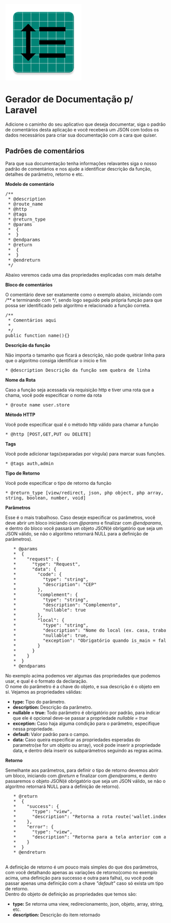![logo](./public/favicon.webp)

# Gerador de Documentação p/ Laravel

  Adicione o caminho do seu aplicativo que deseja documentar, siga o padrão de comentários desta aplicação e você receberá um JSON com todos os dados necessários para criar sua documentação com a cara que quiser.

<div class="bg-light p-3 mt-5">
  <h2>Padrões de comentários</h2>
  <p class="text-sm text-muted">Para que sua documentação tenha informações relavantes siga o nosso padrão de comentários e nos ajude a identificar descrição da função, detalhes de parâmetro, retorno e etc.</p>
  
  <strong>Modelo de comentário</strong>
  <pre class="text-sm text-muted bg-dark px-2 py-3 rounded-2">
/**
 * @description
 * @route_name
 * @http
 * @tags
 * @return_type
 * @params
 *  {
 *  }
 * @endparams
 * @return
 *  {
 *  }
 * @endreturn
 */</pre>
  <p class="text-sm text-muted">Abaixo veremos cada uma das propriedades explicadas com mais detalhe</p>
  
  <strong>Bloco de comentários</strong>
  <p class="text-sm text-muted">O comentário deve ser exatamente como o exemplo abaixo, iniciando com <em>/**</em> e terminando com <em>*/</em>, sendo logo seguido pela própria função para que possa ser identificado pelo algoritmo e relacionado a função correta.</p>
  <pre class="text-sm text-muted bg-dark px-2 py-3 rounded-2">
/**
 * Comentários aqui
 *
 */
public function name(){}</pre>

  <strong>Descrição da função</strong>
  <p class="text-sm text-muted">Não importa o tamanho que ficará a descrição, não pode quebrar linha para que o algoritmo consiga identificar o inicio e fim</p>
  <pre class="text-sm text-muted bg-dark px-2 py-3 rounded-2" style="white-space: normal;"> * @description Descrição da função sem quebra de linha </pre>
  
  <strong>Nome da Rota</strong>
  <p class="text-sm text-muted">Caso a função seja acessada via requisição http e tiver uma rota que a chama, você pode especificar o nome da rota</p>
  <pre class="text-sm text-muted bg-dark px-2 py-3 rounded-2" style="white-space: normal;"> * @route_name user.store</pre>

  <strong>Método HTTP</strong>
  <p class="text-sm text-muted">Você pode especificar qual é o método http válido para chamar a função</p>
  <pre class="text-sm text-muted bg-dark px-2 py-3 rounded-2" style="white-space: normal;"> * @http [POST,GET,PUT ou DELETE]</pre>

  <strong>Tags</strong>
  <p class="text-sm text-muted">Você pode adicionar tags(separadas por vírgula) para marcar suas funções. </p>
  <pre class="text-sm text-muted bg-dark px-2 py-3 rounded-2" style="white-space: normal;"> * @tags auth,admin</pre>

  <strong>Tipo de Retorno</strong>
  <p class="text-sm text-muted">Você pode especificar o tipo de retorno da função</p>
  <pre class="text-sm text-muted bg-dark px-2 py-3 rounded-2" style="white-space: normal;"> * @return_type [view/redirect, json, php object, php array, string, boolean, number, void]</pre>

  <strong>Parâmetros</strong>
  <p class="text-sm text-muted">
    Esse é o mais trabalhoso. Caso deseje especificar os parâmetros, você deve abrir um bloco iniciando com <em class="text-dark">@params</em> e finalizar com <em class="text-dark">@endparams</em>, e dentro do bloco você passará um objeto JSON(é obrigatório que seja um JSON válido, se não o algoritmo retornará NULL para a definição de parâmetros).
  </p>
  <pre class="text-sm text-muted bg-dark px-2 py-3 rounded-2">
   * @params
   *  {
   *    "request": {
   *      "type": "Request",
   *      "data": {
   *        "code": {
   *          "type": "string",
   *          "description": "CEP"
   *        },
   *        "complement": {
   *          "type": "string",
   *          "description": "Complemento",
   *          "nullable": true
   *        },
   *        "local": {
   *          "type": "string",
   *          "description": "Nome do local (ex. casa, trabalho), válido apenas com is_main = false",
   *          "nullable": true,
   *          "exception": "Obrigatório quando is_main = false"
   *        }
   *      }
   *    }
   *  }
   * @endparams</pre>
  <p class="text-sm text-muted">
    No exemplo acima podemos ver algumas das propriedades que podemos usar, e qual é o formato da declaração.<br/>
    O nome do parâmetro é a chave do objeto, e sua descrição é o objeto em si. Vejamos as propriedades válidas:
  </p>
  <ul class="list-group mb-3">
    <li class="list-group-item">
      <b>type: </b><span class="text-muted">Tipo do parâmetro.</span>
    </li>
    <li class="list-group-item">
      <b>description: </b><span class="text-muted">Descrição da parâmetro.</span>
    </li>
    <li class="list-group-item">
      <b>nullable = true: </b><span class="text-muted">Todo parâmetro é obrigatório por padrão, para indicar que ele é opcional deve-se passar a propriedade <em>nullable = true</em></span>
    </li>
    <li class="list-group-item">
      <b>exception: </b><span class="text-muted">Caso haja alguma condição para o parâmetro, especifique nessa propriedade.</span>
    </li>
    <li class="list-group-item">
      <b>default: </b><span class="text-muted">Valor padrão para o campo.</span>
    </li>
    <li class="list-group-item">
      <b>data: </b><span class="text-muted">Caso queira especificar as propriedades esperadas do parametro(se for um objeto ou array), você pode inserir a propriedade data, e dentro dela inserir os subparâmetros seguindo as regras acima.</span>
    </li>
  </ul>

  <strong>Retorno</strong>
  <p class="text-sm text-muted">Semelhante aos parâmetros, para definir o tipo de retorno devemos abrir um bloco, iniciando com <em class="text-dark">@return</em> e finalizar com <em class="text-dark">@endparams</em>, e dentro passaremos o objeto JSON(é obrigatório que seja um JSON válido, se não o algoritmo retornará NULL para a definição de retorno).</p>
  <pre class="text-sm text-muted bg-dark px-2 py-3 rounded-2">
   * @return 
   *  {
   *    "success": {
   *      "type": "view",
   *      "description": "Retorna a rota route('wallet.index'), com a mensagem de endereço salvo"
   *    },
   *    "error": {
   *      "type": "view",
   *      "description": "Retorna para a tela anterior com a mensagem de erro"
   *    }
   *  }
   * @endreturn
  </pre>
  <p class="text-sm text-muted">
    A definição de retorno é um pouco mais simples do que dos parâmetros, com você detalhando apenas as variações de retorno(como no exemplo acima, uma definição para successo e outra para falha), ou você pode passar apenas uma definição com a chave <em class="text-dark">"default"</em> caso só exista um tipo de retorno.<br/>
    Dentro do objeto de definição as propriedades que temos são:<br/>

  </p>
  <ul class="list-group mb-3">
    <li class="list-group-item">
      <b>type: </b><span class="text-muted">Se retorna uma view, redirecionamento, json, objeto, array, string, etc.</span>
    </li>
    <li class="list-group-item">
      <b>description: </b><span class="text-muted">Descrição do item retornado</span>
    </li>
   </ul>
</div>